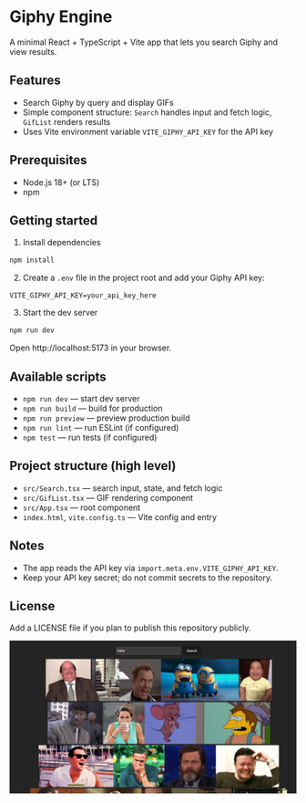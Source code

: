 # Giphy Engine

A minimal React + TypeScript + Vite app that lets you search Giphy and view results.

## Features
- Search Giphy by query and display GIFs
- Simple component structure: `Search` handles input and fetch logic, `GifList` renders results
- Uses Vite environment variable `VITE_GIPHY_API_KEY` for the API key

## Prerequisites
- Node.js 18+ (or LTS)
- npm

## Getting started

1. Install dependencies
```bash
npm install
```

2. Create a `.env` file in the project root and add your Giphy API key:
```env
VITE_GIPHY_API_KEY=your_api_key_here
```

3. Start the dev server
```bash
npm run dev
```

Open http://localhost:5173 in your browser.

## Available scripts
- `npm run dev` — start dev server
- `npm run build` — build for production
- `npm run preview` — preview production build
- `npm run lint` — run ESLint (if configured)
- `npm test` — run tests (if configured)

## Project structure (high level)
- `src/Search.tsx` — search input, state, and fetch logic
- `src/GifList.tsx` — GIF rendering component
- `src/App.tsx` — root component
- `index.html`, `vite.config.ts` — Vite config and entry

## Notes
- The app reads the API key via `import.meta.env.VITE_GIPHY_API_KEY`.
- Keep your API key secret; do not commit secrets to the repository.

## License
Add a LICENSE file if you plan to publish this repository publicly.

![alt text](image-1.png)
